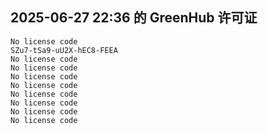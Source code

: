 ## 2025-06-27 22:36 的 GreenHub 许可证
```
No license code
SZu7-tSa9-uU2X-hEC8-FEEA
No license code
No license code
No license code
No license code
No license code
No license code
No license code
No license code
```
